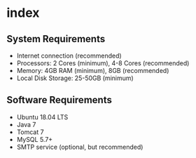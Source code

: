 # index

## System Requirements

* Internet connection \(recommended\)
* Processors: 2 Cores \(minimum\), 4-8 Cores \(recommended\)
* Memory: 4GB RAM \(minimum\), 8GB \(recommended\)
* Local Disk Storage: 25-50GB \(minimum\)

## Software Requirements

* Ubuntu 18.04 LTS 
* Java 7 
* Tomcat 7
* MySQL 5.7+ 
* SMTP service \(optional, but recommended\)

